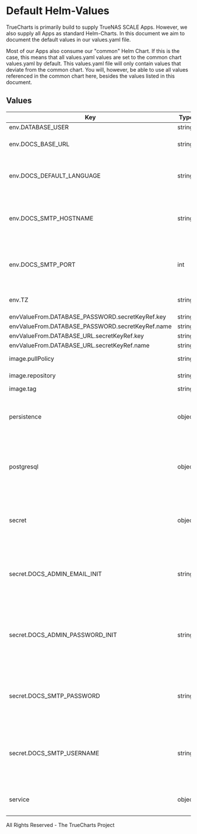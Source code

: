 # Default Helm-Values

TrueCharts is primarily build to supply TrueNAS SCALE Apps.
However, we also supply all Apps as standard Helm-Charts. In this document we aim to document the default values in our values.yaml file.

Most of our Apps also consume our "common" Helm Chart.
If this is the case, this means that all values.yaml values are set to the common chart values.yaml by default. This values.yaml file will only contain values that deviate from the common chart.
You will, however, be able to use all values referenced in the common chart here, besides the values listed in this document.

## Values

| Key | Type | Default | Description |
|-----|------|---------|-------------|
| env.DATABASE_USER | string | `"{{ .Values.postgresql.postgresqlUsername }}"` |  |
| env.DOCS_BASE_URL | string | `""` | The base url used by the application |
| env.DOCS_DEFAULT_LANGUAGE | string | `"eng"` | The language which will be used as default |
| env.DOCS_SMTP_HOSTNAME | string | `""` | Hostname of the SMTP-Server to be used by Teedy |
| env.DOCS_SMTP_PORT | int | `0` | The port of the SMTP-Server which should be used |
| env.TZ | string | `"UTC"` | Set the container timezone |
| envValueFrom.DATABASE_PASSWORD.secretKeyRef.key | string | `"postgresql-password"` |  |
| envValueFrom.DATABASE_PASSWORD.secretKeyRef.name | string | `"dbcreds"` |  |
| envValueFrom.DATABASE_URL.secretKeyRef.key | string | `"jdbc"` |  |
| envValueFrom.DATABASE_URL.secretKeyRef.name | string | `"dbcreds"` |  |
| image.pullPolicy | string | `"IfNotPresent"` | image pull policy |
| image.repository | string | `"tccr.io/truecharts/docs"` | image repository |
| image.tag | string | `"v1.10@sha256:da049548cc6e261fb09530de30b8856a5f45ec9be654fa8aba4b3dd4f6d091d7"` | image tag |
| persistence | object | See values.yaml | Configure persistence settings for the chart under this key. |
| postgresql | object | See values.yaml | Enable and configure postgresql database subchart under this key. |
| secret | object | See below | environment variables. See [application docs](https://github.com/sismics/docs) for more details. |
| secret.DOCS_ADMIN_EMAIL_INIT | string | `""` | Defines the e-mail-address the admin user should have upon initialization |
| secret.DOCS_ADMIN_PASSWORD_INIT | string | `""` | Defines the password the admin user should have upon initialization. Needs to be a bcrypt hash. |
| secret.DOCS_SMTP_PASSWORD | string | `""` | The password of the SMTP-Server which should be used |
| secret.DOCS_SMTP_USERNAME | string | `""` | The username of the SMTP-Server which should be used |
| service | object | See values.yaml | Configures service settings for the chart. |

All Rights Reserved - The TrueCharts Project
